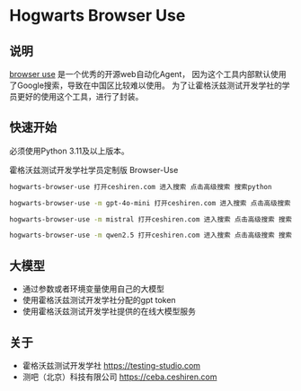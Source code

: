 # Hogwarts Browser Use

## 说明

[browser use](https://github.com/browser-use/browser-use) 是一个优秀的开源web自动化Agent，
因为这个工具内部默认使用了Google搜索，导致在中国区比较难以使用。
为了让霍格沃兹测试开发学社的学员更好的使用这个工具，进行了封装。

## 快速开始

必须使用Python 3.11及以上版本。

霍格沃兹测试开发学社学员定制版 Browser-Use

```bash
hogwarts-browser-use 打开ceshiren.com 进入搜索 点击高级搜索 搜索python

hogwarts-browser-use -m gpt-4o-mini 打开ceshiren.com 进入搜索 点击高级搜索 搜索python

hogwarts-browser-use -m mistral 打开ceshiren.com 进入搜索 点击高级搜索 搜索python

hogwarts-browser-use -m qwen2.5 打开ceshiren.com 进入搜索 点击高级搜索 搜索python
```

## 大模型

- 通过参数或者环境变量使用自己的大模型
- 使用霍格沃兹测试开发学社分配的gpt token
- 使用霍格沃兹测试开发学社提供的在线大模型服务

## 关于

- 霍格沃兹测试开发学社 https://testing-studio.com
- 测吧（北京）科技有限公司 https://ceba.ceshiren.com